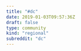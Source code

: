 ```yaml
---
title: "#dc"
date: 2019-01-03T09:57:36Z
draft: false
type: community
kind: "regional"
subreddit: "dc"
---
```

